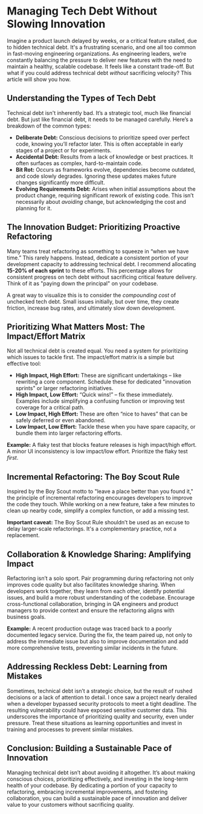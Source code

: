 # Managing Tech Debt Without Slowing Innovation

Imagine a product launch delayed by weeks, or a critical feature stalled, due to hidden technical debt. It's a frustrating scenario, and one all too common in fast-moving engineering organizations. As engineering leaders, we’re constantly balancing the pressure to deliver new features with the need to maintain a healthy, scalable codebase. It feels like a constant trade-off. But what if you could address technical debt *without* sacrificing velocity? This article will show you how.

## Understanding the Types of Tech Debt

Technical debt isn't inherently bad. It’s a strategic tool, much like financial debt. But just like financial debt, it needs to be managed carefully. Here’s a breakdown of the common types:

* **Deliberate Debt:** Conscious decisions to prioritize speed over perfect code, knowing you’ll refactor later. This is often acceptable in early stages of a project or for experiments.
* **Accidental Debt:**  Results from a lack of knowledge or best practices. It often surfaces as complex, hard-to-maintain code.
* **Bit Rot:**  Occurs as frameworks evolve, dependencies become outdated, and code slowly degrades.  Ignoring these updates makes future changes significantly more difficult.
* **Evolving Requirements Debt:**  Arises when initial assumptions about the product change, requiring significant rework of existing code.  This isn’t necessarily about *avoiding* change, but acknowledging the cost and planning for it.

## The Innovation Budget: Prioritizing Proactive Refactoring

Many teams treat refactoring as something to squeeze in “when we have time.” This rarely happens. Instead, dedicate a consistent portion of your development capacity to addressing technical debt. I recommend allocating **15-20% of each sprint** to these efforts. This percentage allows for consistent progress on tech debt without sacrificing critical feature delivery. Think of it as "paying down the principal" on your codebase.  

A great way to visualize this is to consider the *compounding cost* of unchecked tech debt. Small issues initially, but over time, they create friction, increase bug rates, and ultimately slow down development. 

## Prioritizing What Matters Most: The Impact/Effort Matrix

Not all technical debt is created equal. You need a system for prioritizing which issues to tackle first. The impact/effort matrix is a simple but effective tool:

* **High Impact, High Effort:** These are significant undertakings – like rewriting a core component. Schedule these for dedicated "innovation sprints" or larger refactoring initiatives.
* **High Impact, Low Effort:**  “Quick wins!” – fix these immediately. Examples include simplifying a confusing function or improving test coverage for a critical path.
* **Low Impact, High Effort:**  These are often “nice to haves” that can be safely deferred or even abandoned.
* **Low Impact, Low Effort:** Tackle these when you have spare capacity, or bundle them into larger refactoring efforts.

**Example:** A flaky test that blocks feature releases is high impact/high effort. A minor UI inconsistency is low impact/low effort. Prioritize the flaky test *first*.

## Incremental Refactoring: The Boy Scout Rule

Inspired by the Boy Scout motto to "leave a place better than you found it," the principle of incremental refactoring encourages developers to improve the code they touch. While working on a new feature, take a few minutes to clean up nearby code, simplify a complex function, or add a missing test.

**Important caveat:** The Boy Scout Rule shouldn’t be used as an excuse to delay larger-scale refactorings. It's a complementary practice, not a replacement.

## Collaboration & Knowledge Sharing: Amplifying Impact

Refactoring isn’t a solo sport. Pair programming during refactoring not only improves code quality but also facilitates knowledge sharing. When developers work together, they learn from each other, identify potential issues, and build a more robust understanding of the codebase. Encourage cross-functional collaboration, bringing in QA engineers and product managers to provide context and ensure the refactoring aligns with business goals.

**Example:** A recent production outage was traced back to a poorly documented legacy service.  During the fix, the team paired up, not only to address the immediate issue but also to improve documentation and add more comprehensive tests, preventing similar incidents in the future.

## Addressing Reckless Debt: Learning from Mistakes

Sometimes, technical debt isn’t a strategic choice, but the result of rushed decisions or a lack of attention to detail.  I once saw a project nearly derailed when a developer bypassed security protocols to meet a tight deadline.  The resulting vulnerability could have exposed sensitive customer data. This underscores the importance of prioritizing quality and security, even under pressure.  Treat these situations as learning opportunities and invest in training and processes to prevent similar mistakes.



## Conclusion: Building a Sustainable Pace of Innovation

Managing technical debt isn’t about avoiding it altogether. It’s about making conscious choices, prioritizing effectively, and investing in the long-term health of your codebase. By dedicating a portion of your capacity to refactoring, embracing incremental improvements, and fostering collaboration, you can build a sustainable pace of innovation and deliver value to your customers without sacrificing quality.